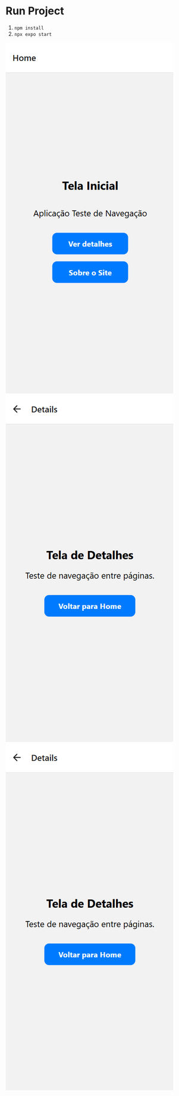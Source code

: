 # Run Project

1. `npm install`
2. `npx expo start`

![img home](https://github.com/tarsomonrroy/Mobile-I-Navigation/blob/main/images/print%201.png)
![img details](https://github.com/tarsomonrroy/Mobile-I-Navigation/blob/main/images/images/print%204.png)
![img about](https://github.com/tarsomonrroy/Mobile-I-Navigation/blob/main/images/images/print%204.png)
